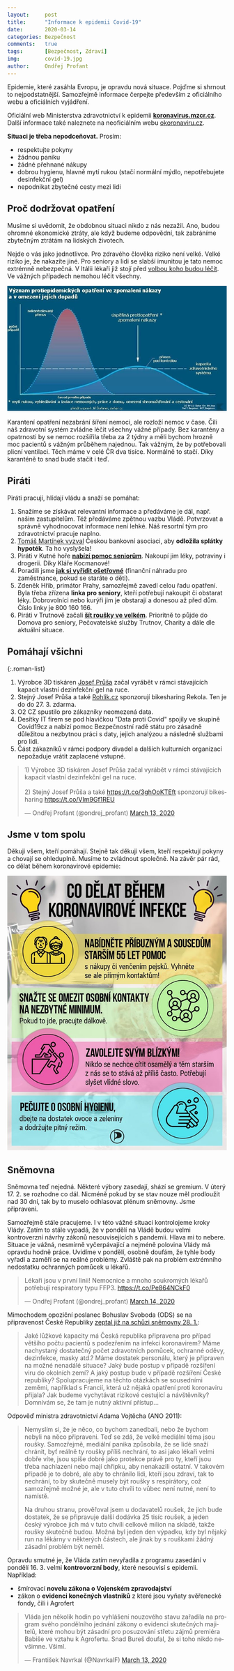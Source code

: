 ```yaml
---
layout:     post
title:      "Informace k epidemii Covid-19"
date:       2020-03-14
categories: Bezpečnost
comments:   true
tags:       [Bezpečnost, Zdraví]
img:        covid-19.jpg
author:     Ondřej Profant
---
```


Epidemie, které zasáhla Evropu, je opravdu nová situace. Pojďme si shrnout to nejpodstatnější. Samozřejmě informace čerpejte především z oficiálního webu a oficiálních vyjádření.

<!--more-->

Oficiální web Ministerstva zdravotnictví k epidemii [**koronavirus.mzcr.cz**](https://koronavirus.mzcr.cz). Další informace také naleznete na neoficiálním webu [okoronaviru.cz](https://www.okoronaviru.cz).

**Situaci je třeba nepodceňovat.** Prosím:

- respektujte pokyny
- žádnou paniku
- žádné přehnané nákupy
- dobrou hygienu, hlavně mytí rukou (stačí normální mýdlo, nepotřebujete desinfekční gel)
- nepodnikat zbytečné cesty mezi lidi

## Proč dodržovat opatření

Musíme si uvědomit, že obdobnou situaci nikdo z nás nezažil. Ano, budou ohromné ekonomické ztráty, ale když budeme odpovědní, tak zabráníme zbytečným ztrátám na lidských životech.

Nejde o vás jako jednotlivce. Pro zdravého člověka riziko není velké. Velké riziko je, že nakazíte jiné. Pro seniory a lidi se slabší imunitou je tato nemoc extrémně nebezpečná. V Itálii lékaři již stojí před [volbou koho budou léčit](https://denikn.cz/313758/uprednostnete-mladsi-a-zdravejsi-pokyn-pomaha-kolabujicim-italskym-nemocnicim-vybrat-koho-zachranit/). Ve vážných případech nemohou léčit všechny.

![Průběh epidemie](/assets/img/posts/epidemie.jpg)

Karantení opatření nezabrání šíření nemoci, ale rozloží nemoc v čase. Čili náš zdravotní systém zvládne léčit všechny vážné případy. Bez karantény a opatrnosti by se nemoc rozšířila třeba za 2 týdny a měli bychom hrozně moc pacientů s vážným průběhem najednou. Tak vážným, že by potřebovali plicní ventilaci. Těch máme v celé ČR dva tisíce. Normálně to stačí. Díky karanténě to snad bude stačit i teď.

## Piráti

Piráti pracují, hlídají vládu a snaží se pomáhat:

1. Snažíme se získávat relevantní informace a předáváme je dál, např. našim zastupitelům. Též předáváme zpětnou vazbu Vládě. Potvrzovat a správně vyhodnocovat informace není lehké. Náš resortní tým pro zdravotnictví pracuje naplno.
2. [Tomáš Martínek vyzval](https://www.pirati.cz/tiskove-zpravy/cba-opatreni-martinek.html) Českou bankovní asociaci, aby **odložila splátky hypoték**. Ta ho vyslyšela!
3. Piráti v Kutné hoře [**nabízí pomoc seniorům**](https://www.facebook.com/PiratiKutnaHora/posts/1315397998660802?hc_location=ufi). Nakoupí jim léky, potraviny i drogerii. Díky Kláře Kocmanové! 
4. Poradili jsme [**jak si vyřídit ošetřovné**](https://www.facebook.com/photo.php?fbid=10218817811256937&set=a.1533172209836&type=3&theater) (finanční náhradu pro zaměstnance, pokud se staráte o děti).
5. Zdeněk Hřib, primátor Prahy, samozřejmě zavedl celou řadu opatření. Byla třeba zřízena **linka pro seniory**, kteří potřebují nakoupit či obstarat léky. Dobrovolníci nebo kurýři jim je obstarají a donesou až před dům. Číslo linky je 800 160 166.
6. Piráti v Trutnově začali [**šít roušky ve velkém**](https://www.facebook.com/pirati.trutnov/posts/3476575422359145). Prioritně to půjde do Domova pro seniory, Pečovatelské služby Trutnov, Charity a dále dle aktuální situace.

## Pomáhají všichni

{:.roman-list}
1. Výrobce 3D tiskáren [Josef Průša](https://prusalab.cz) začal vyrábět v rámci stávajících kapacit vlastní dezinfekční gel na ruce.
2. Stejný Josef Průša a také [Rohlik.cz](http://rohlik.cz) sponzorují bikesharing Rekola. Ten je do do 27. 3. zdarma.
3. O2 CZ spustilo pro zákazníky neomezená data.
4. Desítky IT firem se pod hlavičkou "Data proti Covid" spojily ve skupině Covid19cz a nabízí pomoc Bezpečnostní radě státu pro zásadně důležitou a nezbytnou práci s daty, jejich analýzou a následně službami pro lidi.
5. Část zákazníků v rámci podpory divadel a dalších kulturních organizací nepožaduje vrátit zaplacené vstupné.

<blockquote class="twitter-tweet"><p lang="cs" dir="ltr">1) Výrobce 3D tiskáren Josef Průša začal vyrábět v rámci stávajících kapacit vlastní dezinfekční gel na ruce.<br><br>2) Stejný Josef Průša a také <a href="https://t.co/3ghOoKTEft">https://t.co/3ghOoKTEft</a> sponzorují bikesharing <a href="https://twitter.com/RekolaEU>@RekolaEU</a>. Ten je do do 27. 3. zdarma.<br><br>Skvělá práce! <a href="https://t.co/VIm9Gf1REU">https://t.co/VIm9Gf1REU</a></p>&mdash; Ondřej Profant (@ondrej_profant) <a href="https://twitter.com/ondrej_profant/status/1238521725194842113?ref_src=twsrc%5Etfw">March 13, 2020</a></blockquote>

## Jsme v tom spolu

Děkuji všem, kteří pomáhají. Stejně tak děkuji všem, kteří respektují pokyny a chovají se ohleduplně. Musíme to zvládnout společně. Na závěr pár rád, co dělat během koronavirové epidemie:

![Co dělat během epidemie](/assets/img/posts/co-delat-covid.jpg)

## Sněmovna

Sněmovna teď nejedná. Některé výbory zasedají, shází se gremium. V úterý 17. 2. se rozhodne co dál. Nicméně pokud by se stav nouze měl prodloužit nad 30 dní, tak by to muselo odhlasovat plénum sněmovny. Jsme připraveni. 

Samozřejmě stále pracujeme. I v této vážné situaci kontrolojeme kroky Vlády. Zatím to stále vypadá, že v pondělí na Vládě budou velmi kontroverzní návrhy zákonů nesouvisejících s pandemii. Hlava mi to nebere. Situace je vážná, nesmírně vyčerpávající a nejméně polovina Vlády má opravdu hodně práce. Uvidíme v pondělí, osobně doufám, že tyhle body vyřadí a zaměří se na reálné problémy. Zvláště pak na problém extrémního nedostatku ochranných pomůcek u lékařů.

<blockquote class="twitter-tweet"><p lang="cs" dir="ltr">Lékaři jsou v první linii! Nemocnice a mnoho soukromých lékařů potřebuji respiratory typu FFP3. <a href="https://t.co/Pe864NCkF0">https://t.co/Pe864NCkF0</a></p>&mdash; Ondřej Profant (@ondrej_profant) <a href="https://twitter.com/ondrej_profant/status/1238747768002314240?ref_src=twsrc%5Etfw">March 14, 2020</a></blockquote>

Mimochodem opoziční poslanec Bohuslav Svoboda (ODS) se na připravenost České Republiky [zeptal již na schůzi sněmovny 28. 1.](https://www.psp.cz/eknih/2017ps/stenprot/040schuz/s040160.htm#r8):

> Jaké lůžkové kapacity má Česká republika připravena pro případ většího počtu pacientů s podezřením na infekci koronavirem? Máme nachystaný dostatečný počet zdravotních pomůcek, ochranné oděvy, dezinfekce, masky atd.? Máme dostatek personálu, který je připraven na možné nenadálé situace? Jaký bude postup v případě rozšíření viru do okolních zemí? A jaký postup bude v případě rozšíření České republiky? Spolupracujeme na těchto otázkách se sousedními zeměmi, například s Francií, která už nějaká opatření proti koronaviru přijala? Jak budeme vychytávat rizikové cestující a návštěvníky? Domnívám se, že tam je nutný aktivní přístup...

Odpověď ministra zdravotnictví Adama Vojtěcha (ANO 2011):

> Nemyslím si, že je něco, co bychom zanedbali, nebo že bychom nebyli na něco připraveni. Teď se zdá, že velké mediální téma jsou roušky. Samozřejmě, mediální panika způsobila, že se lidé snaží chránit, byť reálně ty roušky příliš nechrání, to asi jako lékaři velmi dobře víte, jsou spíše dobré jako protekce právě pro ty, kteří jsou třeba nachlazeni nebo mají chřipku, aby nenakazili ostatní. V takovém případě je to dobré, ale aby to chránilo lidi, kteří jsou zdraví, tak to nechrání, to by skutečně musely být roušky s respirátory, což samozřejmě možné je, ale v tuto chvíli to vůbec není nutné, není to namístě.
>
> Na druhou stranu, prověřoval jsem u dodavatelů roušek, že jich bude dostatek, že se připravuje další dodávka 25 tisíc roušek, a jeden český výrobce jich má v tuto chvíli celkově milion na skladě, takže roušky skutečně budou. Možná byl jeden den výpadku, kdy byl nějaký run na lékárny v některých částech, ale jinak by s rouškami žádný zásadní problém být neměl.

Opravdu smutné je, že Vláda zatím nevyřadila z programu zasedání v pondělí 16. 3. velmi **kontrovorzní body**, které nesouvisí s epidemii. Například:

- šmírovací **novelu zákona o Vojenském zpravodajství**
- zákon o **evidenci konečných vlastniků** z které jsou vyňaty svěřenecké fondy, čili i Agrofert

<blockquote class="twitter-tweet"><p lang="cs" dir="ltr">Vláda jen několik hodin po vyhlášení nouzového stavu zařadila na program svého pondělního jednání zákony o evidenci skutečných majitelů, které mohou být zásadní pro posuzování střetu zájmů premiéra Babiše ve vztahu k Agrofertu. Snad Bureš doufal, že si toho nikdo nevšimne. Všiml.</p>&mdash; František Navrkal (@NavrkalF) <a href="https://twitter.com/NavrkalF/status/1238503754405687297?ref_src=twsrc%5Etfw">March 13, 2020</a></blockquote> 
<script async src="https://platform.twitter.com/widgets.js" charset="utf-8"></script> 


